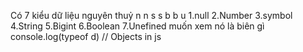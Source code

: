 Có 7 kiểu dữ liệu nguyên thuỷ
n
n
s
s
b
b
u
1.null
2.Number
3.symbol
4.String
5.Bigint
6.Boolean
7.Unefined
muốn xem nó là biên gì
console.log(typeof d)
// Objects in js